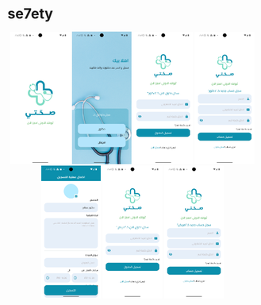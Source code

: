 # se7ety

<p align="center">
  <img src="splash.png" width="120">
  <img src="welcome.png" width="120">
  <img src="doctor_login.png" width="120">
  <img src="doctor_register.png" width="120">
  <img src="doctor_register2.png" width="120">
  <img src="patient_login.png" width="120">
  <img src="patient_register.png" width="120">
</p>


